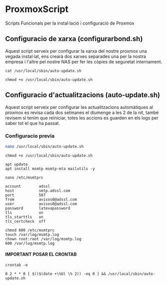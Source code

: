 # ProxmoxScript
Scripts Funcionals per la instal·lació i configuració de Proxmox

## Configuracio de xarxa (configurarbond.sh)
Aquest script serveix per configurar la xarxa del nostre proxmox una vegada instal·lat, ens crearà dos xarxes separades una per la nostra empresa i l'altre pel nostre NAS per fer les còpies de seguretat internament.
```
cat /usr/local/sbin/auto-update.sh
```
```
chmod +x /usr/local/sbin/auto-update.sh
```
## Configuracio d'actualitzacions (auto-update.sh)
Aquest script serveix per configurar les actualitzacions automàtiques al proxmox es revisa cada dos setmanes el diumenge a les 2 de la nit, també revisem si tenim que reiniciar, totes les accions es guarden en els logs per saber tot el que ha passat.

### Configuracio previa
```sh
nano /usr/local/sbin/auto-update.sh
```
```
chmod +x /usr/local/sbin/auto-update.sh
```
```
apt update
apt install msmtp msmtp-mta mailutils -y
```
```
nano /etc/msmtprc
```
```
account        adssl
host           smtp.adssl.com
port           587
from           avisos0@adssl.com
user           avisos0@adssl.com
password       latevapassword
tls            on
tls_starttls   on
tls_certcheck  off
```
```
chmod 600 /etc/msmtprc
touch /var/log/msmtp.log
chown root:root /var/log/msmtp.log
600 /var/log/msmtp.log
```

#### IMPORTANT POSAR EL CRONTAB
```
crontab -e
```
```
0 2 * * 0 [ $(($(date +\%U) \% 2)) -eq 0 ] && /usr/local/sbin/auto-update.sh
```
